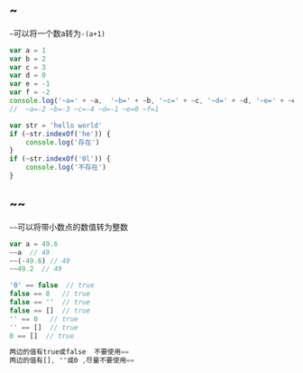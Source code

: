 ## ~

`~`可以将一个数a转为`-(a+1)`

```javascript
var a = 1
var b = 2
var c = 3
var d = 0
var e = -1
var f = -2
console.log('~a=' + ~a,  '~b=' + ~b, '~c=' + ~c, '~d=' + ~d, '~e=' + ~e, '~f=' + ~f)
//  ~a=-2 ~b=-3 ~c=-4 ~d=-1 ~e=0 ~f=1

var str = 'hello world'
if (~str.indexOf('he')) {
    console.log('存在')
}
if (~str.indexOf('0l')) {
    console.log('不存在')
}
```



## ~~

`~~`可以将带小数点的数值转为整数

```javascript
var a = 49.6
~~a  // 49
~~(-49.6) // 49
~~49.2  // 49
```





```javascript
'0' == false  // true
false == 0   // true
false == ''  // true
false == []  // true
'' == 0   // true
'' == []  // true
0 == []  // true

两边的值有true或false  不要使用==
两边的值有[], ""或0 ,尽量不要使用==
```

